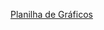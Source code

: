 [Planilha de Gráficos](https://docs.google.com/spreadsheets/d/1S-FsHCVScyO28ZneaGD4smXRs-kt_mboMvvN55T0Eo4/edit?usp=sharing)
